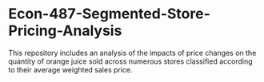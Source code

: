 # Econ-487-Segmented-Store-Pricing-Analysis
This repository includes an analysis of the impacts of price changes on the quantity of orange juice sold across numerous stores classified according to their average weighted sales price.

